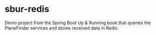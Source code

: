 # sbur-redis
Demo project from the Spring Boot Up &amp; Running book that queries the PlaneFinder services and stores received data in Redis
